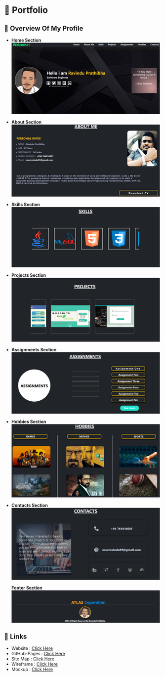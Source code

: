 # :beginner: Portfolio

## :rocket: **Overview Of My Profile**

- **Home Section**
  ![Home Section Img](assets/image/screenshot/home.png)

- **About Section**
  ![About Me Section Img](assets/image/screenshot/about.png)

- **Skills Section**
  ![My Skill Section Img](assets/image/screenshot/skills.png)

- **Projects Section**
  ![My Skill Section Img](assets/image/screenshot/project.png)

- **Assignments Section**
  ![My Skill Section Img](assets/image/screenshot/assignments.png)

- **Hobbies Section**
  ![My Skill Section Img](assets/image/screenshot/hobbies.png)

- **Contacts Section**
  ![My Skill Section Img](assets/image/screenshot/contacts.png)

  **Footer Section**
  ![My Skill Section Img](assets/image/screenshot/footer.png)

## :link: **Links**

- Website : [Click Here](https://prathibha2021.000webhostapp.com/)
- GitHub-Pages : [Click Here](https://github.com/Ranger-HK)
- Site Map : [Click Here](https://www.gloomaps.com/QotefJggVd)
- Wireframe : [Click Here](https://wireframe.cc/in2M1b)
- Mockup : [Click Here](https://www.figma.com/file/VaAoHYqNt2DZFkayVIlHoE/My-Web?node-id=0%3A1)